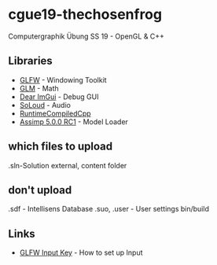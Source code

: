 # cgue19-thechosenfrog
Computergraphik Übung SS 19 - OpenGL & C++

## Libraries
- [GLFW](https://www.glfw.org/) - Windowing Toolkit
- [GLM](https://github.com/g-truc/glm) - Math
- [Dear ImGui](https://github.com/ocornut/imgui) - Debug GUI
- [SoLoud](https://github.com/jarikomppa/soloud) - Audio
- [RuntimeCompiledCpp](https://github.com/RuntimeCompiledCPlusPlus/RuntimeCompiledCPlusPlus)
- [Assimp 5.0.0 RC1](https://github.com/assimp/assimp) - Model Loader


## which files to upload
.sln-Solution
external, content folder

## don't upload
.sdf - Intellisens Database
.suo, .user - User settings
bin/build

## Links

- [GLFW Input Key](https://www.glfw.org/docs/latest/input_guide.html#input_key) - How to set up Input
